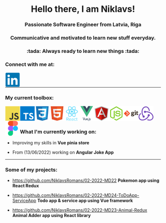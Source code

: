 <h1 align="center">Hello there, I am Niklavs! </h1>

<h3 align="center">Passionate Software Engineer from Latvia, Riga </h3>
<h3 align="center">Communicative and motivated to learn new stuff everyday.</h3>
<h3 align="center">:tada: Always ready to learn new things :tada:</h3>

<h3>Connect with me at: </h3>
<a href="https://www.linkedin.com/in/niklavsromans/"><img src="https://github.com/devicons/devicon/blob/master/icons/linkedin/linkedin-original.svg" align="left" height="48" width="48" ></a>

<br/>
<br/>

---

<h3> My current toolbox: </h3>
<a href="url"><img src="https://github.com/devicons/devicon/blob/master/icons/javascript/javascript-original.svg" align="left" height="48" width="48" ></a>
<a href="url"><img src="https://github.com/devicons/devicon/blob/master/icons/typescript/typescript-original.svg" align="left" height="48" width="48" ></a>
<a href="url"><img src="https://github.com/devicons/devicon/blob/master/icons/css3/css3-original.svg" align="left" height="48" width="48" ></a>
<a href="url"><img src="https://github.com/devicons/devicon/blob/master/icons/html5/html5-original.svg" align="left" height="48" width="48" ></a>
<a href="url"><img src="https://github.com/devicons/devicon/blob/master/icons/react/react-original-wordmark.svg" align="left" height="48" width="48" ></a>
<a href="url"><img src="https://github.com/devicons/devicon/blob/master/icons/vuejs/vuejs-original-wordmark.svg" align="left" height="48" width="48" ></a>
<a href="url"><img src="https://github.com/devicons/devicon/blob/master/icons/angularjs/angularjs-original.svg" align="left" height="48" width="48" ></a>
<a href="url"><img src="https://github.com/devicons/devicon/blob/master/icons/nodejs/nodejs-original.svg" align="left" height="48" width="48" ></a>
<a href="url"><img src="https://github.com/devicons/devicon/blob/master/icons/git/git-original-wordmark.svg" align="left" height="48" width="48" ></a>
<a href="url"><img src="https://github.com/devicons/devicon/blob/master/icons/redux/redux-original.svg" align="left" height="48" width="48" ></a>
<a href="url"><img src="https://github.com/devicons/devicon/blob/master/icons/figma/figma-original.svg" align="left" height="48" width="48" ></a>

</br>
</br>
</br>

<h3>What I'm currently working on:</h3>

- <p>Improving my skills in <strong>Vue pinia store</strong></p>
- <p>From (13/06/2022) working on <strong>Angular Joke App</strong></p>

---

<h3>Some of my projects:</h3>

- https://github.com/NiklavsRomans/02-2022-MD22
   <strong>Pokemon app using React Redux</strong>
  
- https://github.com/NiklavsRomans/02-2022-MD24-ToDoApp-ServiceApp
   <strong>Todo app & service app using Vue framework</strong>

- https://github.com/NiklavsRomans/02-2022-MD23-Animal-Redux
   <strong>Animal Adder app using React library</strong>


